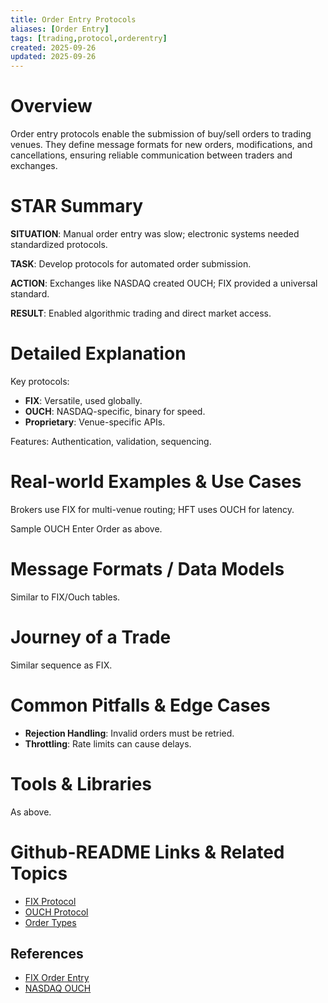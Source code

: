```yaml
---
title: Order Entry Protocols
aliases: [Order Entry]
tags: [trading,protocol,orderentry]
created: 2025-09-26
updated: 2025-09-26
---
```


# Overview

Order entry protocols enable the submission of buy/sell orders to trading venues. They define message formats for new orders, modifications, and cancellations, ensuring reliable communication between traders and exchanges.

# STAR Summary

**SITUATION**: Manual order entry was slow; electronic systems needed standardized protocols.

**TASK**: Develop protocols for automated order submission.

**ACTION**: Exchanges like NASDAQ created OUCH; FIX provided a universal standard.

**RESULT**: Enabled algorithmic trading and direct market access.

# Detailed Explanation

Key protocols:
- **FIX**: Versatile, used globally.
- **OUCH**: NASDAQ-specific, binary for speed.
- **Proprietary**: Venue-specific APIs.

Features: Authentication, validation, sequencing.

# Real-world Examples & Use Cases

Brokers use FIX for multi-venue routing; HFT uses OUCH for latency.

Sample OUCH Enter Order as above.

# Message Formats / Data Models

Similar to FIX/Ouch tables.

# Journey of a Trade

Similar sequence as FIX.

# Common Pitfalls & Edge Cases

- **Rejection Handling**: Invalid orders must be retried.
- **Throttling**: Rate limits can cause delays.

# Tools & Libraries

As above.

# Github-README Links & Related Topics

- [FIX Protocol](../fix-protocol/README.md)
- [OUCH Protocol](../ouch-protocol/README.md)
- [Order Types](../../order-types/order-types/README.md)

## References

- [FIX Order Entry](https://www.fixtrading.org/standards/)
- [NASDAQ OUCH](https://www.nasdaq.com/solutions/nasdaq-ouch)

